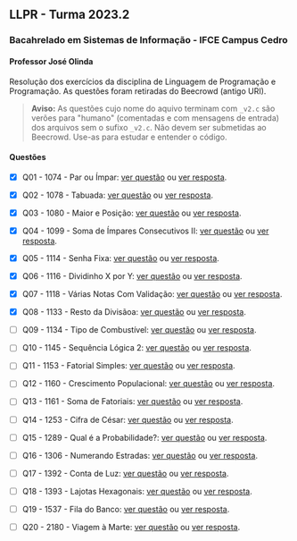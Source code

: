 ## LLPR - Turma 2023.2

### Bacahrelado em Sistemas de Informação - IFCE Campus Cedro

#### Professor José Olinda

Resolução dos exercícios da disciplina de Linguagem de Programação e Programação. As questões foram retiradas do Beecrowd (antigo URI).

> **Aviso:** As questões cujo nome do aquivo terminam com `_v2.c` são verões para "humano" (comentadas e com mensagens de entrada) dos arquivos sem o sufixo `_v2.c`. Não devem ser submetidas ao Beecrowd. Use-as para estudar e entender o código.

#### Questões

- [x] Q01 - 1074 - Par ou Ímpar: [ver questão](https://www.beecrowd.com.br/judge/pt/problems/view/1074) ou [ver resposta](https://raw.githubusercontent.com/joseolinda/Lista_Repeticoes_Beecrowd/main/1.1074_par_ou_impar.c).

- [x] Q02 - 1078 - Tabuada: [ver questão](https://www.beecrowd.com.br/judge/pt/problems/view/1078) ou [ver resposta](https://raw.githubusercontent.com/joseolinda/Lista_Repeticoes_Beecrowd/main/2.1078_tabuada.c).

- [X] Q03 - 1080 - Maior e Posição: [ver questão](https://www.beecrowd.com.br/judge/pt/problems/view/1080) ou [ver resposta](https://raw.githubusercontent.com/joseolinda/Lista_Repeticoes_Beecrowd/main/3.1080_maior_e_posicao.c).

- [x] Q04 - 1099 - Soma de Ímpares Consecutivos II: [ver questão](https://www.beecrowd.com.br/judge/pt/problems/view/1099) ou [ver resposta](https://raw.githubusercontent.com/joseolinda/Lista_Repeticoes_Beecrowd/main/4.1099_soma_impares.c).

- [X] Q05 - 1114 - Senha Fixa: [ver questão](https://www.beecrowd.com.br/judge/pt/problems/view/1114) ou [ver resposta](https://raw.githubusercontent.com/joseolinda/Lista_Repeticoes_Beecrowd/main/5.1014_senha_fixa.c).

- [x] Q06 - 1116 - Dividinho X por Y: [ver questão](https://www.beecrowd.com.br/judge/pt/problems/view/1116) ou [ver resposta](https://raw.githubusercontent.com/joseolinda/Lista_Repeticoes_Beecrowd/main/6.1116_dividindo_x_y.c).

- [x] Q07 - 1118 - Várias Notas Com Validação: [ver questão](https://www.beecrowd.com.br/judge/pt/problems/view/1118) ou [ver resposta](https://raw.githubusercontent.com/joseolinda/Lista_Repeticoes_Beecrowd/main/7.1118_notas_validacao.c).

- [x] Q08 - 1133 - Resto da Divisãoa: [ver questão](https://www.beecrowd.com.br/judge/pt/problems/view/1133) ou [ver resposta](https://raw.githubusercontent.com/joseolinda/Lista_Repeticoes_Beecrowd/main/8.1133_resto_divisao.c).

- [ ] Q09 - 1134 - Tipo de Combustível: [ver questão](https://www.beecrowd.com.br/judge/pt/problems/view/1134) ou [ver resposta](https://raw.githubusercontent.com/joseolinda/Lista_Repeticoes_Beecrowd/main/9.1134_tipo_combustivel.c).

- [ ] Q10 - 1145 - Sequência Lógica 2: [ver questão](https://www.beecrowd.com.br/judge/pt/problems/view/1145) ou [ver resposta](https://raw.githubusercontent.com/joseolinda/Lista_Repeticoes_Beecrowd/main/10.1145_sequencia_logica_2.c).

- [ ] Q11 - 1153 - Fatorial Simples: [ver questão](https://www.beecrowd.com.br/judge/pt/problems/view/1153) ou [ver resposta](https://raw.githubusercontent.com/joseolinda/Lista_Repeticoes_Beecrowd/main/11.1153_fatorial_simples.c).

- [ ] Q12 - 1160 - Crescimento Populacional: [ver questão](https://www.beecrowd.com.br/judge/pt/problems/view/1160) ou [ver resposta](https://raw.githubusercontent.com/joseolinda/Lista_Repeticoes_Beecrowd/main/12.1160_crescimento_populacional.c).

- [ ] Q13 - 1161 - Soma de Fatoriais: [ver questão](https://www.beecrowd.com.br/judge/pt/problems/view/1161) ou [ver resposta](https://raw.githubusercontent.com/joseolinda/Lista_Repeticoes_Beecrowd/main/13.1161_soma_fatoriais.c).

- [ ] Q14 - 1253 - Cifra de César: [ver questão](https://www.beecrowd.com.br/judge/pt/problems/view/1253) ou [ver resposta](https://raw.githubusercontent.com/joseolinda/Lista_Repeticoes_Beecrowd/main/14.1253_cifra_cesar.c).

- [ ] Q15 - 1289 - Qual é a Probabilidade?: [ver questão](https://www.beecrowd.com.br/judge/pt/problems/view/1289) ou [ver resposta](https://raw.githubusercontent.com/joseolinda/Lista_Repeticoes_Beecrowd/main/15.1289_qual_probabilidade.c).

- [ ] Q16 - 1306 - Numerando Estradas: [ver questão](https://www.beecrowd.com.br/judge/pt/problems/view/1306) ou [ver resposta](https://raw.githubusercontent.com/joseolinda/Lista_Repeticoes_Beecrowd/main/16.1306_numerando_estradas.c).

- [ ] Q17 - 1392 - Conta de Luz: [ver questão](https://www.beecrowd.com.br/judge/pt/problems/view/1392) ou [ver resposta](https://raw.githubusercontent.com/joseolinda/Lista_Repeticoes_Beecrowd/main/17.1392_conta_luz.c).

- [ ] Q18 - 1393 - Lajotas Hexagonais: [ver questão](https://www.beecrowd.com.br/judge/pt/problems/view/1393) ou [ver resposta](https://raw.githubusercontent.com/joseolinda/Lista_Repeticoes_Beecrowd/main/18.1393_lajotas_hexagonais.c).

- [ ] Q19 - 1537 - Fila do Banco: [ver questão](https://www.beecrowd.com.br/judge/pt/problems/view/1537) ou [ver resposta](https://raw.githubusercontent.com/joseolinda/Lista_Repeticoes_Beecrowd/main/19.1537_fila_banco.c).

- [ ] Q20 - 2180 - Viagem à Marte: [ver questão](https://www.beecrowd.com.br/judge/pt/problems/view/2180) ou [ver resposta](https://raw.githubusercontent.com/joseolinda/Lista_Repeticoes_Beecrowd/main/20.2180_viagem_marte.c).